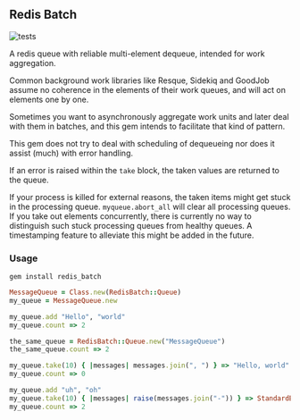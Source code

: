## Redis Batch

![tests](https://github.com/avemark/redis_batch_rb/actions/workflows/tests.yaml/badge.svg)

A redis queue with reliable multi-element dequeue, intended for work aggregation. 

Common background work libraries like Resque, Sidekiq and GoodJob assume no coherence in 
the elements of their work queues, and will act on elements one by one.

Sometimes you want to asynchronously aggregate work units and later deal with them in batches, and this gem intends 
to facilitate that kind of pattern.

This gem does not try to deal with scheduling of dequeueing nor does it assist (much) with error handling.

If an error is raised within the `take` block, the taken values are returned to the queue.

If your process is killed for external reasons, the taken items might get stuck in the processing queue. `myqueue.abort_all` will clear all processing queues.  
If you take out elements concurrently, there is currently no way to distinguish such stuck processing queues from healthy queues. A timestamping feature to alleviate this might be added in the future.
### Usage
```Shell
gem install redis_batch
```
```Ruby
MessageQueue = Class.new(RedisBatch::Queue)
my_queue = MessageQueue.new

my_queue.add "Hello", "world"
my_queue.count => 2

the_same_queue = RedisBatch::Queue.new("MessageQueue")
the_same_queue.count => 2

my_queue.take(10) { |messages| messages.join(", ") } => "Hello, world"
my_queue.count => 0

my_queue.add "uh", "oh"
my_queue.take(10) { |messages| raise(messages.join("-")) } => StandardError: "uh-oh"
my_queue.count => 2
```
